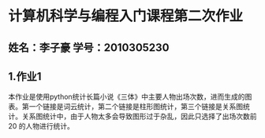 # 计算机科学与编程入门课程第二次作业

## 姓名：李子豪 学号：2010305230

## 1.作业1

本作业是使用python统计长篇小说《三体》中主要人物出场次数，进而生成的图表。第一个链接是词云统计，第二个链接是柱形图统计，第三个链接是关系图统计。关系图统计中，由于人物太多会导致图形过于杂乱，因此只选择了出场次数前20 的人物进行统计。
